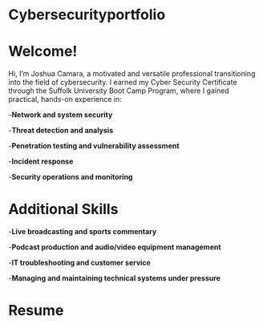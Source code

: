 # Cybersecurityportfolio

# Welcome!
Hi, I’m Joshua Camara, a motivated and versatile professional transitioning into the field of cybersecurity. I earned my Cyber Security Certificate through the Suffolk University Boot Camp Program, where I gained practical, hands-on experience in:

 -**Network and system security**

 -**Threat detection and analysis**

  -**Penetration testing and vulnerability assessment**

  -**Incident response**

  -**Security operations and monitoring**

  # Additional Skills

  -**Live broadcasting and sports commentary**

  -**Podcast production and audio/video equipment management**

  -**IT troubleshooting and customer service**

  -**Managing and maintaining technical systems under pressure**

# Resume





